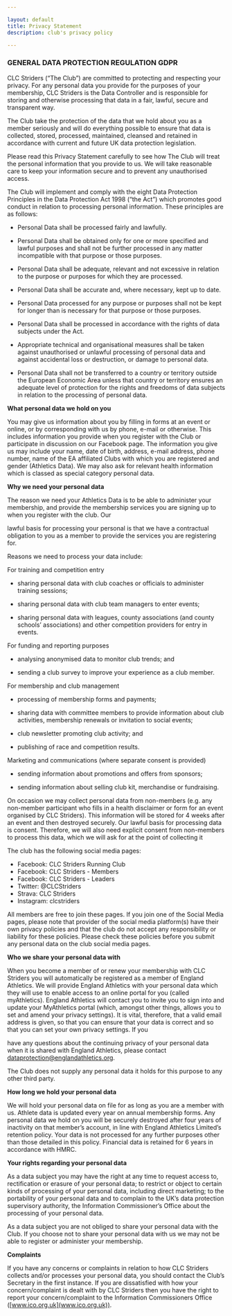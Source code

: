 ```yaml
---

layout: default
title: Privacy Statement
description: club's privacy policy

---
```


### GENERAL DATA PROTECTION REGULATION GDPR

CLC Striders (“The Club”) are committed to protecting and respecting your privacy. For any personal data you provide for the purposes of your membership, CLC Striders is the Data Controller and is responsible for storing and otherwise processing that data in a fair, lawful, secure and transparent way.

The Club take the protection of the data that we hold about you as a member seriously and will do everything possible to ensure that data is collected, stored, processed, maintained, cleansed and retained in accordance with current and future UK data protection legislation.

Please read this Privacy Statement carefully to see how The Club will treat the personal information that you provide to us. We will take reasonable care to keep your information secure and to prevent any unauthorised access.

The Club will implement and comply with the eight Data Protection Principles in the Data Protection Act 1998 (“the Act”) which promotes good conduct in relation to processing personal information. These principles are as follows:

* Personal Data shall be processed fairly and lawfully.

* Personal Data shall be obtained only for one or more specified and lawful purposes and shall not be further processed in any matter incompatible with that purpose or those purposes.

* Personal Data shall be adequate, relevant and not excessive in relation to the purpose or purposes for which they are processed.

* Personal Data shall be accurate and, where necessary, kept up to date.

* Personal Data processed for any purpose or purposes shall not be kept for longer than is necessary for that purpose or those purposes.

* Personal Data shall be processed in accordance with the rights of data subjects under the Act.

* Appropriate technical and organisational measures shall be taken against unauthorised or unlawful processing of personal data and against accidental loss or destruction, or damage to personal data.

* Personal Data shall not be transferred to a country or territory outside the European Economic Area unless that country or territory ensures an adequate level of protection for the rights and freedoms of data subjects in relation to the processing of personal data.

__What personal data we hold on you__

You may give us information about you by filling in forms at an event or online, or by corresponding with us by phone, e-mail or otherwise. This includes information you provide when you register with the Club or participate in discussion on our Facebook page. The information you give us may include your name, date of birth, address, e-mail address, phone number, name of the EA affiliated Clubs with which you are registered and gender (Athletics Data). We may also ask for relevant health information which is classed as special category personal data.

__Why we need your personal data__

The reason we need your Athletics Data is to be able to administer your membership, and provide the membership services you are signing up to when you register with the club. Our

lawful basis for processing your personal is that we have a contractual obligation to you as a member to provide the services you are registering for.

Reasons we need to process your data include:

For training and competition entry

* sharing personal data with club coaches or officials to administer training sessions;

* sharing personal data with club team managers to enter events;

* sharing personal data with leagues, county associations (and county schools’ associations) and other competition providers for entry in events.

For funding and reporting purposes

* analysing anonymised data to monitor club trends; and

* sending a club survey to improve your experience as a club member.

For membership and club management

* processing of membership forms and payments;

* sharing data with committee members to provide information about club activities, membership renewals or invitation to social events;

* club newsletter promoting club activity; and

* publishing of race and competition results.

Marketing and communications (where separate consent is provided)

* sending information about promotions and offers from sponsors;

* sending information about selling club kit, merchandise or fundraising.

On occasion we may collect personal data from non-members (e.g. any non-member participant who fills in a health disclaimer or form for an event organised by CLC Striders). This information will be stored for 4 weeks after an event and then destroyed securely. Our lawful basis for processing data is consent. Therefore, we will also need explicit consent from non-members to process this data, which we will ask for at the point of collecting it

The club has the following social media pages:

* Facebook: CLC Striders Running Club
* Facebook: CLC Striders - Members
* Facebook: CLC Striders - Leaders
* Twitter: @CLCStriders
* Strava: CLC Striders
* Instagram: clcstriders

All members are free to join these pages. If you join one of the Social Media pages, please note that provider of the social media platform(s) have their own privacy policies and that the club do not accept any responsibility or liability for these policies. Please check these policies before you submit any personal data on the club social media pages.

__Who we share your personal data with__

When you become a member of or renew your membership with CLC Striders you will automatically be registered as a member of England Athletics. We will provide England Athletics with your personal data which they will use to enable access to an online portal for you (called myAthletics). England Athletics will contact you to invite you to sign into and update your MyAthletics portal (which, amongst other things, allows you to set and amend your privacy settings). It is vital, therefore, that a valid email address is given, so that you can ensure that your data is correct and so that you can set your own privacy settings. If you

have any questions about the continuing privacy of your personal data when it is shared with England Athletics, please contact [dataprotection@englandathletics.org](mailto:dataprotection@englandathletics.org).

The Club does not supply any personal data it holds for this purpose to any other third party.

__How long we hold your personal data__

We will hold your personal data on file for as long as you are a member with us. Athlete data is updated every year on annual membership forms. Any personal data we hold on you will be securely destroyed after four years of inactivity on that member’s account, in line with England Athletics Limited’s retention policy. Your data is not processed for any further purposes other than those detailed in this policy. Financial data is retained for 6 years in accordance with HMRC.

__Your rights regarding your personal data__

As a data subject you may have the right at any time to request access to, rectification or erasure of your personal data; to restrict or object to certain kinds of processing of your personal data, including direct marketing; to the portability of your personal data and to complain to the UK’s data protection supervisory authority, the Information Commissioner’s Office about the processing of your personal data.

As a data subject you are not obliged to share your personal data with the Club. If you choose not to share your personal data with us we may not be able to register or administer your membership.

__Complaints__

If you have any concerns or complaints in relation to how CLC Striders collects and/or processes your personal data, you should contact the Club’s Secretary in the first instance. If you are dissatisfied with how your concern/complaint is dealt with by CLC Striders then you have the right to report your concern/complaint to the Information Commissioners Office ([www.ico.org.uk](www.ico.org.uk)).

